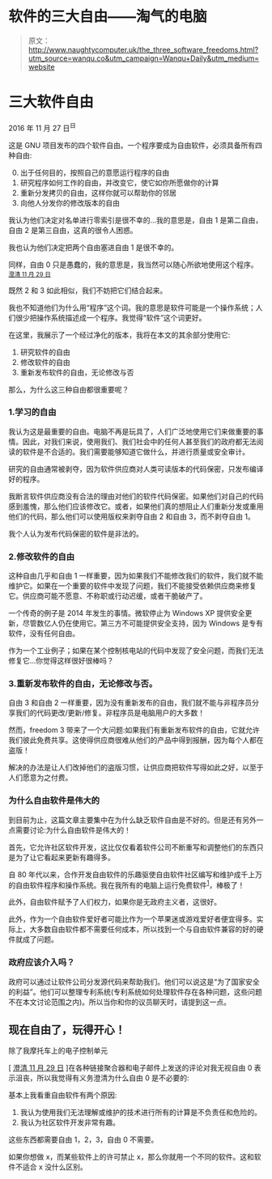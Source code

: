 # 软件的三大自由——淘气的电脑

> 原文：<http://www.naughtycomputer.uk/the_three_software_freedoms.html?utm_source=wanqu.co&utm_campaign=Wanqu+Daily&utm_medium=website>

# 三大软件自由

2016 年 11 月 27 日<sup>日</sup>

这是 GNU 项目发布的四个软件自由。一个程序要成为自由软件，必须具备所有四种自由:

0.  出于任何目的，按照自己的意愿运行程序的自由
1.  研究程序如何工作的自由，并改变它，使它如你所愿做你的计算
2.  重新分发拷贝的自由，这样你就可以帮助你的邻居
3.  向他人分发你的修改版本的自由

我认为他们决定对名单进行零索引是很不幸的...我的意思是，自由 1 是第二自由，自由 2 是第三自由，这真的很令人困惑。

我也认为他们决定把两个自由塞进自由 1 是很不幸的。

同样，自由 0 只是愚蠢的，我的意思是，我当然可以随心所欲地使用这个程序。<sup>[澄清 11 月 29 日](#clar1)</sup>

既然 2 和 3 如此相似，我们不妨把它们结合起来。

我也不知道他们为什么用“程序”这个词。我的意思是软件可能是一个操作系统；人们很少把操作系统描述成一个程序。我觉得“软件”这个词更好。

在这里，我展示了一个经过净化的版本，我将在本文的其余部分使用它:

1.  研究软件的自由
2.  修改软件的自由
3.  重新发布软件的自由，无论修改与否

那么，为什么这三种自由都很重要呢？

### 1.学习的自由

我认为这是最重要的自由。电脑不再是玩具了，人们广泛地使用它们来做重要的事情。因此，对我们来说，使用我们、我们社会中的任何人甚至我们的政府都无法阅读的软件是不合适的。我们需要能够知道它做什么，并进行质量或安全审计。

研究的自由通常被剥夺，因为软件供应商对人类可读版本的代码保密，只发布编译好的程序。

我断言软件供应商没有合法的理由对他们的软件代码保密。如果他们对自己的代码感到羞愧，那么他们应该修改它。或者，如果他们真的想阻止人们重新分发或重用他们的代码，那么他们可以使用版权来剥夺自由 2 和自由 3，而不剥夺自由 1。

我个人认为发布代码保密的软件是非法的。

### 2.修改软件的自由

这种自由几乎和自由 1 一样重要，因为如果我们不能修改我们的软件，我们就不能维护它。如果在一个重要的软件中发现了问题，我们不能接受依赖供应商来修复它。供应商可能不愿意、不称职或行动迟缓，或者干脆破产了。

一个传奇的例子是 2014 年发生的事情。微软停止为 Windows XP 提供安全更新，尽管数亿人仍在使用它。第三方不可能提供安全支持，因为 Windows 是专有软件，没有任何自由。

作为一个工业例子；如果在某个控制核电站的代码中发现了安全问题，而我们无法修复它...你觉得这样很好很棒吗？

### 3.重新发布软件的自由，无论修改与否。

自由 3 和自由 2 一样重要，因为没有重新发布的自由，我们就不能与非程序员分享我们的代码更改/更新/修复。非程序员是电脑用户的大多数！

然而，freedom 3 带来了一个大问题:如果我们有重新发布软件的自由，它就允许我们彼此免费共享。这使得供应商很难从他们的产品中得到报酬，因为每个人都在盗版！

解决的办法是让人们改掉他们的盗版习惯，让供应商把软件写得如此之好，以至于人们愿意为之付费。

### 为什么自由软件是伟大的

到目前为止，这篇文章主要集中在为什么缺乏软件自由是不好的。但是还有另外一点需要讨论:为什么自由软件是伟大的！

首先，它允许社区软件开发，这比仅仅看着软件公司不断重写和调整他们的东西只是为了让它看起来更新有趣得多。

自 80 年代以来，合作开发自由软件的乐趣驱使自由软件社区编写和维护成千上万的自由软件程序和操作系统。我在我所有的电脑上运行免费软件<sup>[1](#fn1)</sup>，棒极了！

此外，自由软件赋予了人们权力，如果你是无政府主义者，这很好。

此外，作为一个自由软件爱好者可能比作为一个苹果迷或游戏爱好者便宜得多。实际上，大多数自由软件都不需要任何成本，所以找到一个与自由软件兼容的好的硬件就成了问题。

### 政府应该介入吗？

政府可以通过让软件公司分发源代码来帮助我们。他们可以说这是“为了国家安全的利益”。他们可以整理专利系统(专利系统如何处理软件存在各种问题，这些问题不在本文讨论范围之内)。所以当你和你的议员聊天时，请提到这一点。

## 现在自由了，玩得开心！

除了我摩托车上的电子控制单元

[ [澄清 11 月 29 日](#ref2 "Jump back to                                              text.") ]在各种链接聚合器和电子邮件上发送的评论对我无视自由 0 表示沮丧，所以我觉得有义务澄清为什么自由 0 是不必要的:

基本上我看重自由软件有两个原因:

1.  我认为使用我们无法理解或维护的技术进行所有的计算是不负责任和危险的。
2.  我认为社区软件开发非常有趣。

这些东西都需要自由 1，2，3，自由 0 不需要。

如果你想做 x，而某些软件上的许可禁止 x，那么你就用一个不同的软件。这和软件不适合 x 没什么区别。